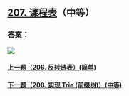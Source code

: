 ## [207. 课程表](https://leetcode-cn.com/problems/course-schedule/)（中等）





### 答案：



![](https://img-blog.csdnimg.cn/20200807155236311.png)

#### [上一题（206. 反转链表）(简单)](https://github.com/sdwwld/leetCode/blob/master/src/main/java/com/wld/java/leetcode/leetCode0206.md)

#### [下一题（208. 实现 Trie (前缀树)）(中等)](https://github.com/sdwwld/leetCode/blob/master/src/main/java/com/wld/java/leetcode/leetCode0208.md)